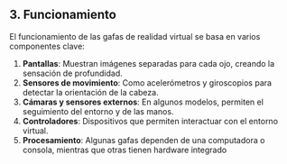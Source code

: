 ## 3. Funcionamiento

El funcionamiento de las gafas de realidad virtual se basa en varios componentes clave:

1. **Pantallas**: Muestran imágenes separadas para cada ojo, creando la sensación de profundidad.
2. **Sensores de movimiento**: Como acelerómetros y giroscopios para detectar la orientación de la cabeza.
3. **Cámaras y sensores externos**: En algunos modelos, permiten el seguimiento del entorno y de las manos.
4. **Controladores**: Dispositivos que permiten interactuar con el entorno virtual.
5. **Procesamiento**: Algunas gafas dependen de una computadora o consola, mientras que otras tienen hardware integrado
